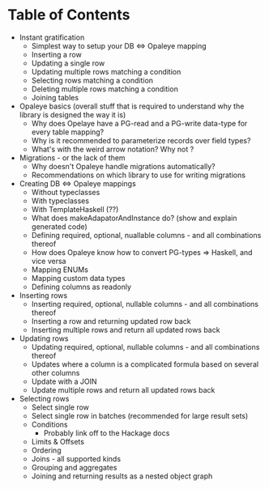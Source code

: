# Table of Contents

* Instant gratification
  * Simplest way to setup your DB <=> Opaleye mapping
  * Inserting a row
  * Updating a single row
  * Updating multiple rows matching a condition
  * Selecting rows matching a condition
  * Deleting multiple rows matching a condition
  * Joining tables
* Opaleye basics (overall stuff that is required to understand why the library is designed the way it is)
  * Why does Opelaye have a PG-read and a PG-write data-type for every table mapping?
  * Why is it recommended to parameterize records over field types?
  * What's with the weird arrow notation? Why not <insert X here>?
* Migrations - or the lack of them
  * Why doesn't Opaleye handle migrations automatically?
  * Recommendations on which library to use for writing migrations
* Creating DB <=> Opaleye mappings
  * Without typeclasses
  * With typeclasses
  * With TemplateHaskell (??)
  * What does makeAdapatorAndInstance do? (show and explain generated code)
  * Defining required, optional, nuallable columns - and all combinations thereof
  * How does Opaleye know how to convert PG-types => Haskell, and vice versa
  * Mapping ENUMs
  * Mapping custom data types
  * Defining columns as readonly
* Inserting rows
  * Inserting required, optional, nullable columns - and all combinations thereof
  * Inserting a row and returning updated row back
  * Inserting multiple rows and return all updated rows back
* Updating rows
  * Updating required, optional, nullable columns - and all combinations thereof
  * Updates where a column is a complicated formula based on several other columns
  * Update with a JOIN
  * Update multiple rows and return all updated rows back
* Selecting rows
  * Select single row
  * Select single row in batches (recommended for large result sets)
  * Conditions
    * Probably link off to the Hackage docs
  * Limits & Offsets
  * Ordering
  * Joins - all supported kinds
  * Grouping and aggregates
  * Joining and returning results as a nested object graph
